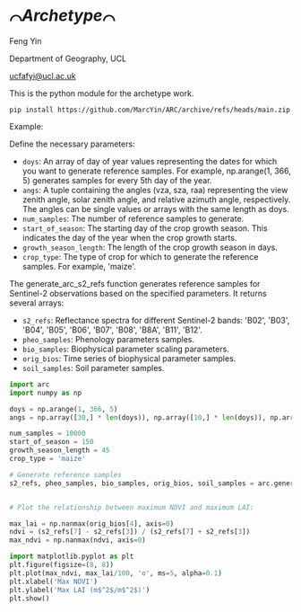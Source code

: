 # ⌒*Archetype*⌒

Feng Yin

Department of Geography, UCL

ucfafyi@ucl.ac.uk


This is the python module for the archetype work.

```
pip install https://github.com/MarcYin/ARC/archive/refs/heads/main.zip
```


Example:


Define the necessary parameters:

- `doys`: An array of day of year values representing the dates for which you want to generate reference samples. For example, np.arange(1, 366, 5) generates samples for every 5th day of the year.
- `angs`: A tuple containing the angles (vza, sza, raa) representing the view zenith angle, solar zenith angle, and relative azimuth angle, respectively. The angles can be single values or arrays with the same length as doys.
- `num_samples`: The number of reference samples to generate.
- `start_of_season`: The starting day of the crop growth season. This indicates the day of the year when the crop growth starts.
- `growth_season_length`: The length of the crop growth season in days.
- `crop_type`: The type of crop for which to generate the reference samples. For example, 'maize'.


The generate_arc_s2_refs function generates reference samples for Sentinel-2 observations based on the specified parameters. It returns several arrays:

- `s2_refs`: Reflectance spectra for different Sentinel-2 bands: 'B02', 'B03', 'B04', 'B05', 'B06', 'B07', 'B08', 'B8A', 'B11', 'B12'.
- `pheo_samples`: Phenology parameters samples.
- `bio_samples`: Biophysical parameter scaling parameters.
- `orig_bios`: Time series of biophysical parameter samples.
- `soil_samples`: Soil parameter samples.


```python
import arc
import numpy as np

doys = np.arange(1, 366, 5)
angs = np.array([30,] * len(doys)), np.array([10,] * len(doys)), np.array([120,] * len(doys)) 

num_samples = 10000
start_of_season = 150
growth_season_length = 45
crop_type = 'maize'

# Generate reference samples
s2_refs, pheo_samples, bio_samples, orig_bios, soil_samples = arc.generate_arc_s2_refs(doys, start_of_season, growth_season_length, num_samples, angs, crop_type)


# Plot the relationship between maximum NDVI and maximum LAI:

max_lai = np.nanmax(orig_bios[4], axis=0)
ndvi = (s2_refs[7] - s2_refs[3]) / (s2_refs[7] + s2_refs[3])
max_ndvi = np.nanmax(ndvi, axis=0)

import matplotlib.pyplot as plt
plt.figure(figsize=(8, 8))
plt.plot(max_ndvi, max_lai/100, 'o', ms=5, alpha=0.1)
plt.xlabel('Max NDVI')
plt.ylabel('Max LAI (m$^2$/m$^2$)')
plt.show()
```

